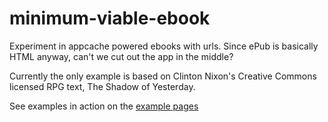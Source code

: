 minimum-viable-ebook
====================

Experiment in appcache powered ebooks with urls. Since ePub is basically HTML anyway, can't we cut out the app in the middle?

Currently the only example is based on Clinton Nixon's Creative Commons licensed RPG text, The Shadow of Yesterday.

See examples in action on the [example pages](http://mattmachell.github.com/minimum-viable-ebook/)

